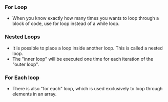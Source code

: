 ### For Loop
* When you know exactly how many times you wants to loop through a block of code, use for loop instead of a while loop. 

### Nested Loops
* It is possible to place a loop inside another loop. This is called a nested loop.
* The "inner loop" will be executed one time for each iteration of the "outer loop".

### For Each loop
* There is also "for each" loop, which is used exclusively to loop through elements in an array.

